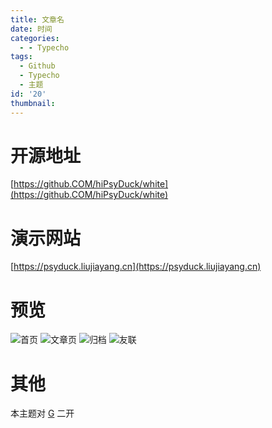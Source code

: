 ```yaml
---
title: 文章名
date: 时间
categories:
  - - Typecho
tags:
  - Github
  - Typecho
  - 主题
id: '20'
thumbnail:
---
```



# 开源地址

[https://github.COM/hiPsyDuck/white](https://github.COM/hiPsyDuck/white)

# 演示网站

[https://psyduck.liujiayang.cn](https://psyduck.liujiayang.cn)

# 预览

![首页](https://cdn.uzz5.com/imgs/2021/02/28/s2EczLuV.webp "首页") ![文章页](https://cdn.uzz5.com/imgs/2021/02/28/QA6rhOzn.webp "文章页") ![归档](https://cdn.uzz5.com/imgs/2021/02/28/P0BbY3Cb.webp "归档") ![友联](https://cdn.uzz5.com/imgs/2021/02/28/nGchb1zu.webp "友联")

# 其他

本主题对 [G](https://github.com/youranreus/G) 二开